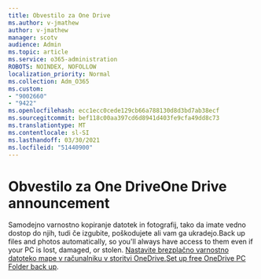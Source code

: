 ```yaml
---
title: Obvestilo za One Drive
ms.author: v-jmathew
author: v-jmathew
manager: scotv
audience: Admin
ms.topic: article
ms.service: o365-administration
ROBOTS: NOINDEX, NOFOLLOW
localization_priority: Normal
ms.collection: Adm_O365
ms.custom:
- "9002660"
- "9422"
ms.openlocfilehash: ecc1ecc0cede129cb66a788130d8d3bd7ab38ecf
ms.sourcegitcommit: bef118c00aa397cd6d8941d403fe9cfa49dd8c73
ms.translationtype: MT
ms.contentlocale: sl-SI
ms.lasthandoff: 03/30/2021
ms.locfileid: "51440900"
---
```

# <a name="one-drive-announcement"></a><span data-ttu-id="566b7-102">Obvestilo za One Drive</span><span class="sxs-lookup"><span data-stu-id="566b7-102">One Drive announcement</span></span>

<span data-ttu-id="566b7-103">Samodejno varnostno kopiranje datotek in fotografij, tako da imate vedno dostop do njih, tudi če izgubite, poškodujete ali vam ga ukradejo.</span><span class="sxs-lookup"><span data-stu-id="566b7-103">Back up files and photos automatically, so you'll always have access to them even if your PC is lost, damaged, or stolen.</span></span> <span data-ttu-id="566b7-104">[Nastavite brezplačno varnostno datoteko mape v računalniku v storitvi OneDrive.](https://www.microsoft.com/microsoft-365/onedrive/pc-cloud-backup)</span><span class="sxs-lookup"><span data-stu-id="566b7-104">[Set up free OneDrive PC Folder back up](https://www.microsoft.com/microsoft-365/onedrive/pc-cloud-backup).</span></span>
